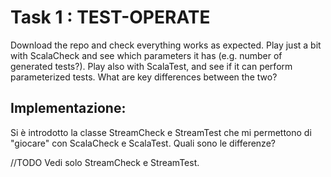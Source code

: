 # Task 1 : TEST-OPERATE
Download the repo and check everything works as expected. Play just a bit with ScalaCheck and see which parameters it has (e.g. number of
generated tests?). Play also with ScalaTest, and see if it can perform parameterized tests. What are key differences between the two?

## Implementazione:
Si è introdotto la classe StreamCheck e StreamTest che mi permettono di "giocare" con ScalaCheck e ScalaTest.
Quali sono le differenze?

//TODO Vedi solo StreamCheck e StreamTest.


 